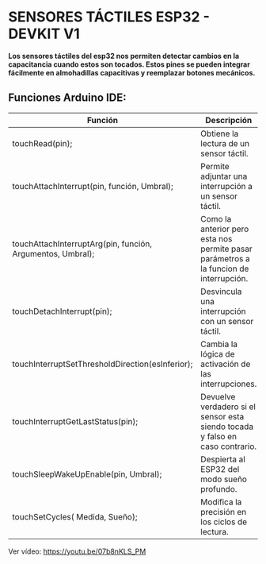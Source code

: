 # SENSORES TÁCTILES ESP32 - DEVKIT V1



**Los sensores táctiles del esp32 nos permiten detectar cambios en la capacitancia cuando estos son tocados.
Estos pines se pueden integrar fácilmente en almohadillas capacitivas y reemplazar botones mecánicos.**




## Funciones Arduino IDE:




| Función | Descripción |
| ------------- | ------------- |
|touchRead(pin); | Obtiene la lectura de un sensor táctil.
|touchAttachInterrupt(pin, función, Umbral);| Permite adjuntar una interrupción a un sensor táctil.
|touchAttachInterruptArg(pin, función, Argumentos, Umbral);| Como la anterior pero esta nos permite pasar parámetros a la funcion de interrupción.
|touchDetachInterrupt(pin); | Desvincula una interrupción con un sensor táctil.
|touchInterruptSetThresholdDirection(esInferior);| Cambia la lógica de activación de las interrupciones.
|touchInterruptGetLastStatus(pin);| Devuelve verdadero si el sensor esta siendo tocada y falso en caso contrario.
|touchSleepWakeUpEnable(pin, Umbral);| Despierta al ESP32 del modo sueño profundo.
|touchSetCycles( Medida, Sueño);| Modifica la precisión en los ciclos de lectura.








Ver vídeo:
https://youtu.be/07b8nKLS_PM













